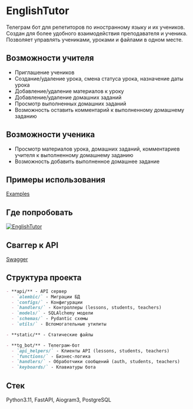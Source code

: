 # EnglishTutor
Телеграм бот для репетиторов по иностранному языку и их учеников. Создан для более удобного взаимодействия преподавателя и ученика. Позволяет управлять учениками, уроками и файлами в одном месте.

## Возможности учителя
- Приглашение учеников
- Создание/удаление урока, смена статуса урока, назначение даты урока
- Добавление/удаление материалов к уроку
- Добавление/удаление домашних заданий
- Просмотр выполненных домашних заданий
- Возможность оставить комментарий к выполненному домашнему заданию

## Возможности ученика
- Просмотр материалов урока, домашних заданий, комментариев учителя к выполненному домашнему заданию
- Возможность добавить выполненное домашнее задание

## Примеры использования
[Examples](examples/)

## Где попробовать
[![EnglishTutor](https://img.shields.io/badge/%F0%9F%92%AC_Telegram-@YourBotName-blue)](https://t.me/EnglishTutor1Bot)

## Сваггер к API
[Swagger](http://217.114.10.190:8000/docs)

## Структура проекта
```markdown
- **api/** - API сервер
  - `alembic/` - Миграции БД
  - `configs/` - Конфигурации
  - `handlers/` - Контроллеры (lessons, students, teachers)
  - `models/` - SQLAlchemy модели
  - `schemas/` - Pydantic схемы
  - `utils/` - Вспомогательные утилиты

- **static/** - Статические файлы

- **tg_bot/** - Телеграм-бот
  - `api_helpers/` - Клиенты API (lessons, students, teachers)
  - `functions/` - Бизнес-логика
  - `handlers/` - Обработчики сообщений (auth, students, teachers)
  - `keyboards/` - Клавиатуры бота
```

## Стек
Python3.11, FastAPI, Aiogram3, PostgreSQL
